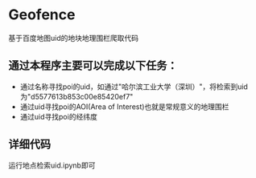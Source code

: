 # Geofence
基于百度地图uid的地块地理围栏爬取代码

## 通过本程序主要可以完成以下任务：
- 通过名称寻找poi的uid，如通过"哈尔滨工业大学（深圳）"，将检索到uid为"d5577613b853c00e85420ef7"
- 通过uid寻找poi的AOI(Area of Interest)也就是常规意义的地理围栏
- 通过uid寻找poi的经纬度

## 详细代码
运行地点检索uid.ipynb即可
